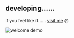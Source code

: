 ## developing......
if you feel like it...... [visit me](https://OssieLin.github.io) @


 ![welcome demo](https://raw.githubusercontent.com/OssieLin/OssieLin.github.io/main/welcome_page.gif)
